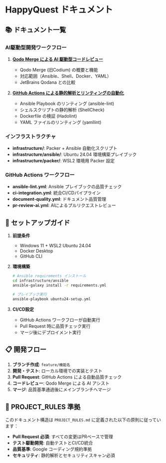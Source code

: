 # HappyQuest ドキュメント

## 📚 ドキュメント一覧

### AI駆動型開発ワークフロー

1. **[Qodo Merge による AI 駆動型コードレビュー](01-qodo-merge-code-review.md)**
   - Qodo Merge (旧Codium) の概要と機能
   - 対応範囲（Ansible、Shell、Docker、YAML）
   - JetBrains Qodana との比較

2. **[GitHub Actions による静的解析とリンティングの自動化](02-github-actions-automation.md)**
   - Ansible Playbook のリンティング (ansible-lint)
   - シェルスクリプトの静的解析 (ShellCheck)
   - Dockerfile の検証 (Hadolint)
   - YAML ファイルのリンティング (yamllint)

### インフラストラクチャ

- **infrastructure/**: Packer + Ansible 自動化スクリプト
- **infrastructure/ansible/**: Ubuntu 24.04 環境構築プレイブック
- **infrastructure/packer/**: WSL2 環境用 Packer 設定

### GitHub Actions ワークフロー

- **ansible-lint.yml**: Ansible プレイブックの品質チェック
- **ci-integration.yml**: 統合CI/CDパイプライン
- **document-quality.yml**: ドキュメント品質管理
- **pr-review-ai.yml**: AIによるプルリクエストレビュー

## 🔧 セットアップガイド

1. **前提条件**
   - Windows 11 + WSL2 Ubuntu 24.04
   - Docker Desktop
   - GitHub CLI

2. **環境構築**
   ```bash
   # Ansible requirements インストール
   cd infrastructure/ansible
   ansible-galaxy install -r requirements.yml
   
   # プレイブック実行
   ansible-playbook ubuntu24-setup.yml
   ```

3. **CI/CD設定**
   - GitHub Actions ワークフローが自動実行
   - Pull Request 時に品質チェック実行
   - マージ後にデプロイメント実行

## 📋 開発フロー

1. **ブランチ作成**: `feature/機能名`
2. **開発・テスト**: ローカル環境での実装とテスト
3. **Pull Request**: GitHub Actions による自動品質チェック
4. **コードレビュー**: Qodo Merge による AI アシスト
5. **マージ**: 品質基準通過後にメインブランチへマージ

## 🎯 PROJECT_RULES 準拠

このドキュメント構造は `PROJECT_RULES.md` に定義された以下の原則に従っています：

- **Pull Request 必須**: すべての変更はPRベースで管理
- **テスト駆動開発**: 自動テストとCI/CD統合
- **品質基準**: Google コーディング規約準拠
- **セキュリティ**: 静的解析とセキュリティスキャン必須 
